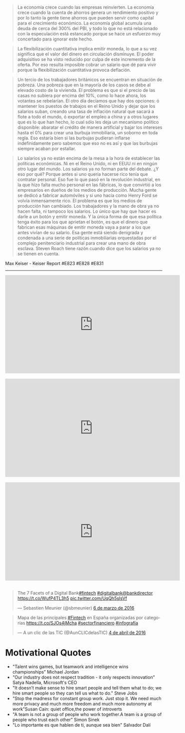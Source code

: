 
>La economía crece cuando las empresas reinvierten. La economía crece cuando la cuenta de ahorros genera un rendimiento positivo y por lo tanto la gente tiene ahorros que pueden servir como capital para el crecimiento económico. La economía global acumula una deuda de cerca del 300% del PBI, y todo lo que no está relacionado con la especulación está estancado porque se hace un esfuerzo muy concertado para ignorar este hecho.

>La flexibilización cuantitativa implica emitir moneda, lo que a su vez significa que el valor del dinero en circulación disminuye. El poder adquisitivo se ha visto reducido por culpa de este incremento de la oferta. Por eso resulta imposible cobrar un salario que dé para vivir porque la flexibilización cuantitativa provoca deflación.

>Un tercio de los trabajadores británicos se encuentran en situación de pobreza. Una pobreza que en la mayoría de los casos se debe al elevado costo de la vivienda. El problema es que si el precio de las casas no subiera por encima del 10%, como lo hace ahora, los votantes se rebelarían. El otro día decíamos que hay dos opciones: ó mantener los puestos de trabajos en el Reino Unido y dejar que los salarios suban, creando una tasa de inflación natural que sacará a flote a todo el mundo, ó exportar el empleo a china y a otros lugares que es lo que han hecho, lo cual sólo les deja un mecanismo político disponible: abaratar el crédito de manera artificial y bajar los intereses hasta el 0% para crear una burbuja inmobiliaria, un soborno en toda regla. Eso estaría bien si las burbujas pudieran inflarse indefinidamente pero sabemos que eso no es así y que las burbujas siempre acaban por estallar.

>Lo salarios ya no están encima de la mesa a la hora de establecer las políticas económicas. Ni en el Reino Unido, ni en EEUU ni en ningún otro lugar del mundo. Los salarios ya no forman parte del debate. ¿Y eso por qué? Porque antes si uno quería hacerse rico tenía que contratar personal. Eso fue lo que pasó en la revolución industrial, en la que hizo falta mucho personal en las fábricas, lo que convirtió a los empresarios en dueños de los medios de producción. Mucha gente se dedicó a fabricar automóviles y si uno hacía como Henry Ford se volvía inmensamente rico. El problema es que los medios de producción han cambiado. Los trabajadores y la mano de obra ya no hacen falta, ni tampoco los salarios. Lo único que hay que hacer es darle a un botón y emitir moneda. Y la única forma de que esa política tenga éxito para los que aprietan el botón, es que el dinero que fabrican esas máquinas de emitir moneda vaya a parar a los que antes vivían de su salario. Esa gente está siendo denigrada y condenada a una serie de políticas inmobiliarias orquestadas por el complejo penitenciario industrial para crear una mano de obra esclava. Steven Roach tiene razón cuando dice que los salarios ya no se tienen en cuenta.

Max Keiser - Keiser Report #E823 #E828 #E831 
______________________________________________________________________________________________________________________________________

<div class="container">
<iframe width="560" height="315" src="https://www.youtube.com/embed/eHQ7wvWzUW0?rel=0" frameborder="0" allowfullscreen class="video"></iframe>
</div>
<br/>

<div class="container">
<iframe width="560" height="315" src="https://www.youtube.com/embed/meFsjKJdqwg?rel=0" frameborder="0" allowfullscreen class="video"></iframe>
</div>
<br/>

<div class="container">
<iframe width="560" height="315" src="https://www.youtube.com/embed/UWfzb0l1jV4?rel=0" frameborder="0" allowfullscreen class="video"></iframe>
</div>
<br/>

<blockquote class="twitter-tweet tw-align-center" data-lang="es"><p lang="en" dir="ltr">The 7 Facets of a Digital Bank<a href="https://twitter.com/hashtag/fintech?src=hash">#fintech</a> <a href="https://twitter.com/hashtag/digitalbank?src=hash">#digitalbank</a><a href="https://twitter.com/BankDirector">@bankdirector</a> <a href="https://t.co/WufP4TL3h5">https://t.co/WufP4TL3h5</a> <a href="https://t.co/UqQh5sIsVf">pic.twitter.com/UqQh5sIsVf</a></p>&mdash; Sebastien Meunier (@sbmeunier) <a href="https://twitter.com/sbmeunier/status/706388929134653441">6 de marzo de 2016</a></blockquote>
<script async src="//platform.twitter.com/widgets.js" charset="utf-8"></script>

<blockquote class="twitter-tweet tw-align-center" data-lang="es"><p lang="es" dir="ltr">Mapa de las principales <a href="https://twitter.com/hashtag/Fintech?src=hash">#Fintech</a> en España organizadas por categorías <a href="https://t.co/SJOs4jMcha">https://t.co/SJOs4jMcha</a> <a href="https://twitter.com/hashtag/sectorfinanciero?src=hash">#sectorfinanciero</a> <a href="https://twitter.com/hashtag/infograf%C3%ADa?src=hash">#infografía</a></p>&mdash; A un clic de las TIC (@AunCLICdelasTIC) <a href="https://twitter.com/AunCLICdelasTIC/status/716953450563678208">4 de abril de 2016</a></blockquote>
<script async src="//platform.twitter.com/widgets.js" charset="utf-8"></script>

# Motivational Quotes
- "Talent wins games, but teamwork and intelligence wins championships” Michael Jordan
- "Our industry does not respect tradition - it only respects innovation" Satya Nadella, Microsoft's CEO
- "It doesn’t make sense to hire smart people and tell them what to do; we hire smart people so they can tell us what to do." Steve Jobs
- "Stop the madness for constant group work. Just stop it. We need much more privacy and much more freedom and much more autonomy at work"​ Susan Cain: quiet office,the power of introverts
- "A team is not a group of people who work together.A team is a group of people who trust each other" Simon Sinek
- "Lo importante es que hablen de ti, aunque sea bien" Salvador Dalí